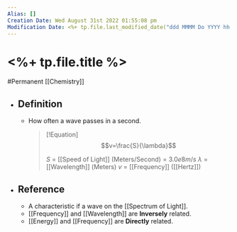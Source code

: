 ```yaml
---
Alias: []
Creation Date: Wed August 31st 2022 01:55:08 pm 
Modification Date: <%+ tp.file.last_modified_date("ddd MMMM Do YYYY hh:mm:ss a") %>
---
```

# <%+ tp.file.title %>
#Permanent [[Chemistry]]

- ## Definition
	- How often a wave passes in a second.
	  > [!Equation]
	  > $$v=\frac{S}{\lambda}$$
	  > 
	  > $S$ = [[Speed of Light]] (Meters/Second) = $3.0e8m/s$
	  > $\lambda$ = [[Wavelength]] (Meters)
	  > $v$ = [[Frequency]] ([[Hertz]])
- ## Reference
	- A characteristic if a wave on the [[Spectrum of Light]].
	- [[Frequency]] and [[Wavelength]] are **Inversely** related.
	- [[Energy]] and [[Frequency]] are **Directly** related.